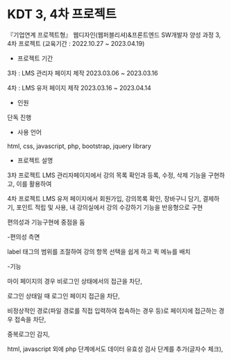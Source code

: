 # KDT 3, 4차 프로젝트

『기업연계 프로젝트형』 웹디자인(웹퍼블리셔)&프론트엔드 SW개발자 양성 과정 3, 4차 프로젝트 (교육기간 : 2022.10.27 ~ 2023.04.19)


- 프로젝트 기간

3차 : LMS 관리자 페이지 제작 2023.03.06 ~ 2023.03.16

4차 : LMS 유저 페이지 제작 2023.03.16 ~ 2023.04.14


- 인원

단독 진행


- 사용 언어 

html, css, javascript, php, bootstrap, jquery library


- 프로젝트 설명

3차 프로젝트 LMS 관리자페이지에서 강의 목록 확인과 등록, 수정, 삭제 기능을 구현하고, 이를 활용하여

4차 프로젝트 LMS 유저 페이지에서 회원가입, 강의목록 확인, 장바구니 담기, 결제하기, 포인트 적립 및 사용, 내 강의실에서 강의 수강하기 기능을 반응형으로 구현

편의성과 기능구현에 중점을 둠

-편의성 측면

label 태그의 범위를 조절하여 강의 항목 선택을 쉽게 하고 퀵 메뉴를 배치

-기능

마이 페이지의 경우 비로그인 상태에서의 접근을 차단, 

로그인 상태일 때 로그인 페이지 접근을 차단,

비정상적인 경로(파일 경로를 직접 입력하여 접속하는 경우 등)로 페이지에 접근하는 경우 접속을 차단,

중복로그인 감지,

html, javascript 외에 php 단계에서도 데이터 유효성 검사 단계를 추가(글자수 체크),
